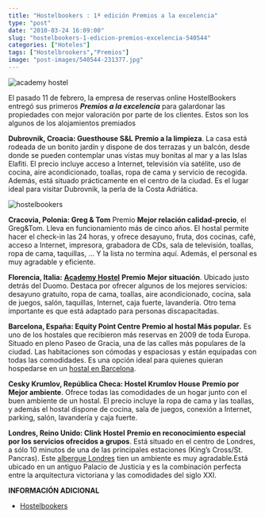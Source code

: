 ```yaml
---
title: "Hostelbookers : 1ª edición Premios a la excelencia"
type: "post"
date: "2010-03-24 16:09:00"
slug: "hostelbookers-1-edicion-premios-excelencia-540544"
categories: ["Hoteles"]
tags: ["Hostelbrookers","Premios"]
image: "post-images/540544-231377.jpg"
---
```


 ![academy hostel](post-images/540544-231377.jpg "academy hostel")

 El pasado 11 de febrero, la empresa de reservas online HostelBookers entregó sus primeros ***Premios a la excelencia*** para galardonar las propiedades con mejor valoración por parte de los clientes. Estos son los algunos de los alojamientos premiados

 **Dubrovnik, Croacia: Guesthouse S&amp;L** **Premio a la limpieza**. La casa está rodeada de un bonito jardín y dispone de dos terrazas y un balcón, desde donde se pueden contemplar unas vistas muy bonitas al mar y a las Islas Elafiti. El precio incluye acceso a Internet, televisión vía satélite, uso de cocina, aire acondicionado, toallas, ropa de cama y servicio de recogida. Además, está situado prácticamente en el centro de la ciudad. Es el lugar ideal para visitar Dubrovnik, la perla de la Costa Adriática.

 ![hostelbookers](post-images/540544-231378.jpg "hostelbookers")

 **Cracovia, Polonia: Greg &amp; Tom** Premio **Mejor relación calidad-precio**, el Greg&amp;Tom. Lleva en funcionamiento más de cinco años. El hostal permite hacer el check-in las 24 horas, y ofrece desayuno, fruta, dos cocinas, café, acceso a Internet, impresora, grabadora de CDs, sala de televisión, toallas, ropa de cama, taquillas, … Y la lista no termina aquí. Además, el personal es muy agradable y eficiente.

 **Florencia, Italia:** [**Academy Hostel**](http://es.hostelbookers.com/albergues/italia/florencia/30863/)  **Premio** **Mejor situación**. Ubicado justo detrás del Duomo. Destaca por ofrecer algunos de los mejores servicios: desayuno gratuito, ropa de cama, toallas, aire acondicionado, cocina, sala de juegos, salón, taquillas, Internet, caja fuerte, lavandería. Otro tema importante es que está adaptado para personas discapacitadas.

 **Barcelona, España: Equity Point Centre Premio al hostal Más popular.** Es uno de los hostales que recibieron más reservas en 2009 de toda Europa. Situado en pleno Paseo de Gracia, una de las calles más populares de la ciudad. Las habitaciones son cómodas y espaciosas y están equipadas con todas las comodidades. Es una opción ideal para quienes quieran hospedarse en un [hostal en Barcelona](http://es.hostelbookers.com/albergues/espana/barcelona/).

 **Cesky Krumlov, República Checa: Hostel Krumlov House** **Premio por Mejor ambiente**. Ofrece todas las comodidades de un hogar junto con el buen ambiente de un hostal. El precio incluye la ropa de cama y las toallas, y además el hostal dispone de cocina, sala de juegos, conexión a Internet, parking, salón, lavandería y caja fuerte.

 **Londres, Reino Unido: Clink Hostel** **Premio en reconocimiento especial por los servicios ofrecidos a grupos**. Está situado en el centro de Londres, a sólo 10 minutos de una de las principales estaciones (King’s Cross/St. Pancras). Este [albergue Londres](http://es.hostelbookers.com/albergues/inglaterra/londres/) tien un ambiente es muy agradable.Está ubicado en un antiguo Palacio de Justicia y es la combinación perfecta entre la arquitectura victoriana y las comodidades del siglo XXI.

 **INFORMACIÓN ADICIONAL**

- [ Hostelbookers](http://es.hostelbookers.com/albergues/hostales-destacados-2010/Nofollow)